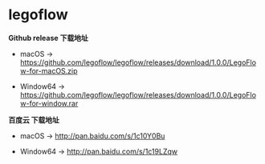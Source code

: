 # legoflow

**Github release 下载地址**

* macOS → https://github.com/legoflow/legoflow/releases/download/1.0.0/LegoFlow-for-macOS.zip

* Window64 → https://github.com/legoflow/legoflow/releases/download/1.0.0/LegoFlow-for-window.rar

**百度云 下载地址**

* macOS → http://pan.baidu.com/s/1c10Y0Bu

* Window64 → http://pan.baidu.com/s/1c19LZqw
